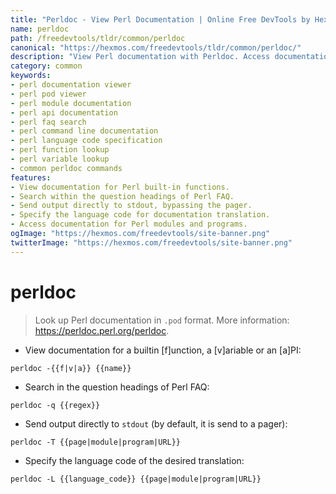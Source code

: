 ```yaml
---
title: "Perldoc - View Perl Documentation | Online Free DevTools by Hexmos"
name: perldoc
path: /freedevtools/tldr/common/perldoc
canonical: "https://hexmos.com/freedevtools/tldr/common/perldoc/"
description: "View Perl documentation with Perldoc. Access documentation for built-in functions, search Perl FAQ, and specify language translations. Free online tool, no registration required."
category: common
keywords:
- perl documentation viewer
- perl pod viewer
- perl module documentation
- perl api documentation
- perl faq search
- perl command line documentation
- perl language code specification
- perl function lookup
- perl variable lookup
- common perldoc commands
features:
- View documentation for Perl built-in functions.
- Search within the question headings of Perl FAQ.
- Send output directly to stdout, bypassing the pager.
- Specify the language code for documentation translation.
- Access documentation for Perl modules and programs.
ogImage: "https://hexmos.com/freedevtools/site-banner.png"
twitterImage: "https://hexmos.com/freedevtools/site-banner.png"
---
```


# perldoc

> Look up Perl documentation in `.pod` format.
> More information: <https://perldoc.perl.org/perldoc>.

- View documentation for a builtin [f]unction, a [v]ariable or an [a]PI:

`perldoc -{{f|v|a}} {{name}}`

- Search in the question headings of Perl FAQ:

`perldoc -q {{regex}}`

- Send output directly to `stdout` (by default, it is send to a pager):

`perldoc -T {{page|module|program|URL}}`

- Specify the language code of the desired translation:

`perldoc -L {{language_code}} {{page|module|program|URL}}`
